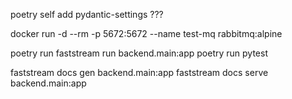 poetry self add pydantic-settings ???

docker run -d --rm -p 5672:5672 --name test-mq rabbitmq:alpine

poetry run faststream run backend.main:app
poetry run pytest

faststream docs gen backend.main:app
faststream docs serve backend.main:app


